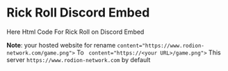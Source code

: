 # Rick Roll Discord Embed
Here Html Code For Rick Roll on Discord Embed

**Note**: your hosted website for rename ``content="https://www.rodion-network.com/game.png">`` To `` content="https://<your URL>/game.png">``  This server ``https://www.rodion-network.com``  by default
